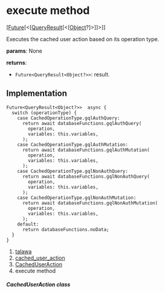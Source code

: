 
<div>

# execute method

</div>


[[Future](https://api.flutter.dev/flutter/dart-core/Future-class.html)[\<[[QueryResult](https://pub.dev/documentation/graphql/5.2.0-beta.9/graphql/QueryResult-class.html)[\<[[Object](https://api.flutter.dev/flutter/dart-core/Object-class.html)?]\>]]\>]]




Executes the cached user action based on its operation type.

**params**: None

**returns**:

-   `Future<QueryResult<Object?>>`: result.



## Implementation

``` language-dart
Future<QueryResult<Object?>>  async {
  switch (operationType) {
    case CachedOperationType.gqlAuthQuery:
      return await databaseFunctions.gqlAuthQuery(
        operation,
        variables: this.variables,
      );
    case CachedOperationType.gqlAuthMutation:
      return await databaseFunctions.gqlAuthMutation(
        operation,
        variables: this.variables,
      );
    case CachedOperationType.gqlNonAuthQuery:
      return await databaseFunctions.gqlNonAuthQuery(
        operation,
        variables: this.variables,
      );
    case CachedOperationType.gqlNonAuthMutation:
      return await databaseFunctions.gqlNonAuthMutation(
        operation,
        variables: this.variables,
      );
    default:
      return databaseFunctions.noData;
  }
}
```







1.  [talawa](../../index.html)
2.  [cached_user_action](../../models_caching_cached_user_action/)
3.  [CachedUserAction](../../models_caching_cached_user_action/CachedUserAction-class.html)
4.  execute method

##### CachedUserAction class







